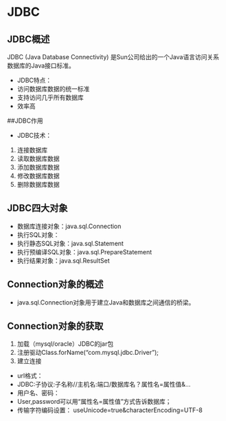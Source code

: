 # JDBC
## JDBC概述
JDBC (Java Database Connectivity) 是Sun公司给出的一个Java语言访问关系数据库的Java接口标准。

- JDBC特点：
- 访问数据库数据的统一标准
- 支持访问几乎所有数据库
- 效率高

##JDBC作用
- JDBC技术：
1. 连接数据库
2. 读取数据库数据
3. 添加数据库数据
4. 修改数据库数据
5. 删除数据库数据 

## JDBC四大对象

- 数据库连接对象：java.sql.Connection
- 执行SQL对象：
- 执行静态SQL对象：java.sql.Statement 
- 执行预编译SQL对象：java.sql.PrepareStatement
- 执行结果对象：java.sql.ResultSet
## Connection对象的概述
- java.sql.Connection对象用于建立Java和数据库之间通信的桥梁。
## Connection对象的获取
1. 加载（mysql/oracle）JDBC的jar包
2. 注册驱动Class.forName(“com.mysql.jdbc.Driver”);
3. 建立连接
- url格式：
- JDBC:子协议:子名称//主机名:端口/数据库名？属性名=属性值&…
- 用户名、密码：
- User,password可以用“属性名=属性值”方式告诉数据库；
- 传输字符编码设置：
useUnicode=true&characterEncoding=UTF-8

